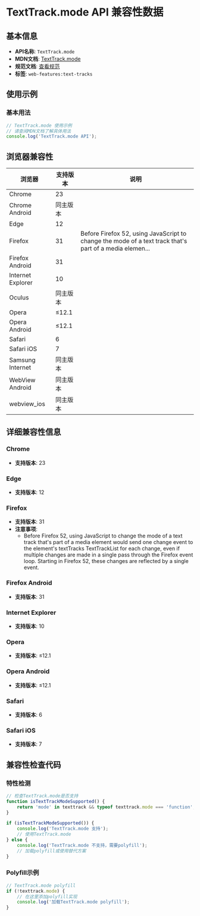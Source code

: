 # TextTrack.mode API 兼容性数据

## 基本信息

- **API名称**: `TextTrack.mode`
- **MDN文档**: [TextTrack.mode](https://developer.mozilla.org/docs/Web/API/TextTrack/mode)
- **规范文档**: [查看规范](https://html.spec.whatwg.org/multipage/media.html#dom-texttrack-mode-dev)
- **标签**: `web-features:text-tracks`

## 使用示例

### 基本用法

```javascript
// TextTrack.mode 使用示例
// 请查阅MDN文档了解具体用法
console.log('TextTrack.mode API');
```

## 浏览器兼容性

| 浏览器 | 支持版本 | 说明 |
|--------|----------|------|
| Chrome | 23 |  |
| Chrome Android | 同主版本 |  |
| Edge | 12 |  |
| Firefox | 31 | Before Firefox 52, using JavaScript to change the mode of a text track that's part of a media elemen... |
| Firefox Android | 31 |  |
| Internet Explorer | 10 |  |
| Oculus | 同主版本 |  |
| Opera | ≤12.1 |  |
| Opera Android | ≤12.1 |  |
| Safari | 6 |  |
| Safari iOS | 7 |  |
| Samsung Internet | 同主版本 |  |
| WebView Android | 同主版本 |  |
| webview_ios | 同主版本 |  |

## 详细兼容性信息

### Chrome

- **支持版本**: 23

### Edge

- **支持版本**: 12

### Firefox

- **支持版本**: 31
- **注意事项**:
  - Before Firefox 52, using JavaScript to change the mode of a text track that's part of a media element would send one change event to the element's textTracks TextTrackList for each change, even if multiple changes are made in a single pass through the Firefox event loop. Starting in Firefox 52, these changes are reflected by a single event.

### Firefox Android

- **支持版本**: 31

### Internet Explorer

- **支持版本**: 10

### Opera

- **支持版本**: ≤12.1

### Opera Android

- **支持版本**: ≤12.1

### Safari

- **支持版本**: 6

### Safari iOS

- **支持版本**: 7

## 兼容性检查代码

### 特性检测

```javascript
// 检查TextTrack.mode是否支持
function isTextTrackModeSupported() {
    return 'mode' in texttrack && typeof texttrack.mode === 'function';
}

if (isTextTrackModeSupported()) {
    console.log('TextTrack.mode 支持');
    // 使用TextTrack.mode
} else {
    console.log('TextTrack.mode 不支持，需要polyfill');
    // 加载polyfill或使用替代方案
}
```

### Polyfill示例

```javascript
// TextTrack.mode polyfill
if (!texttrack.mode) {
    // 在这里添加polyfill实现
    console.log('加载TextTrack.mode polyfill');
}
```

